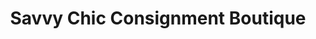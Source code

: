 ---
title: "Savvy Chic Consignment Boutique"
url: /ridgewood/savvy-chic-consignment-boutique/
shop: clothes
---